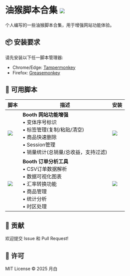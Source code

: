 # 油猴脚本合集 ![](https://img.shields.io/badge/Tampermonkey-v4.0+-green)

个人编写的一些油猴脚本合集，用于增强网站功能体验。

## 📦 安装要求

请先安装以下任一脚本管理器:
- Chrome/Edge: [Tampermonkey](https://www.tampermonkey.net/)
- Firefox: [Greasemonkey](https://addons.mozilla.org/firefox/addon/greasemonkey/)

## 🎯 可用脚本

| 脚本 | 描述 | 安装 |
|------|------|------|
| ![](https://img.shields.io/badge/Booth-Enhancer-fc4c53) | **Booth 网站功能增强**<br>• 变体序号标识<br>• 标签管理(复制/粘贴/清空)<br>• 商品快速删除<br>• Session管理<br>• 销量统计(总销量/总收益，支持过滤) | [![](https://img.shields.io/badge/Install-Userscript-blue)](https://github.com/Yueby/userscripts/raw/refs/heads/main/dist/booth-enhancer.user.js) |
| ![](https://img.shields.io/badge/Booth-Order-Analysis-3b82f6) | **Booth 订单分析工具**<br>• CSV订单数据解析<br>• 数据可视化图表<br>• 汇率转换功能<br>• 商品管理<br>• 统计分析<br>• 时区处理 | [![](https://img.shields.io/badge/Install-Userscript-blue)](https://github.com/Yueby/userscripts/raw/refs/heads/main/dist/booth-order-analysis.user.js) |

## 🤝 贡献

欢迎提交 Issue 和 Pull Request!

## 📄 许可

MIT License © 2025 月白
